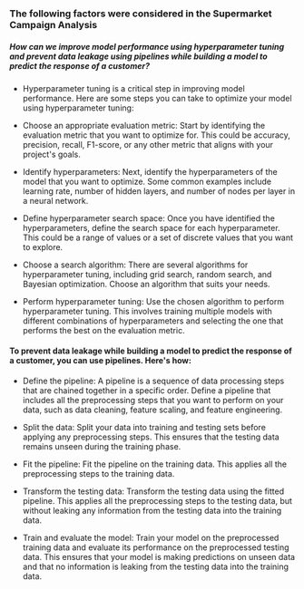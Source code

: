 ### The following factors were considered in the Supermarket Campaign Analysis

##### How can we improve model performance using hyperparameter tuning and prevent data leakage using pipelines while building a model to predict the response of a customer? 

* Hyperparameter tuning is a critical step in improving model performance. Here are some steps you can take to optimize your model using hyperparameter tuning:

* Choose an appropriate evaluation metric: Start by identifying the evaluation metric that you want to optimize for. This could be accuracy, precision, recall, F1-score, or any other metric that aligns with your project's goals.

* Identify hyperparameters: Next, identify the hyperparameters of the model that you want to optimize. Some common examples include learning rate, number of hidden layers, and number of nodes per layer in a neural network.

* Define hyperparameter search space: Once you have identified the hyperparameters, define the search space for each hyperparameter. This could be a range of values or a set of discrete values that you want to explore.

* Choose a search algorithm: There are several algorithms for hyperparameter tuning, including grid search, random search, and Bayesian optimization. Choose an algorithm that suits your needs.

* Perform hyperparameter tuning: Use the chosen algorithm to perform hyperparameter tuning. This involves training multiple models with different combinations of hyperparameters and selecting the one that performs the best on the evaluation metric.


#### To prevent data leakage while building a model to predict the response of a customer, you can use pipelines. Here's how:

* Define the pipeline: A pipeline is a sequence of data processing steps that are chained together in a specific order. Define a pipeline that includes all the preprocessing steps that you want to perform on your data, such as data cleaning, feature scaling, and feature engineering.

* Split the data: Split your data into training and testing sets before applying any preprocessing steps. This ensures that the testing data remains unseen during the training phase.

* Fit the pipeline: Fit the pipeline on the training data. This applies all the preprocessing steps to the training data.

* Transform the testing data: Transform the testing data using the fitted pipeline. This applies all the preprocessing steps to the testing data, but without leaking any information from the testing data into the training data.

* Train and evaluate the model: Train your model on the preprocessed training data and evaluate its performance on the preprocessed testing data. This ensures that your model is making predictions on unseen data and that no information is leaking from the testing data into the training data.
